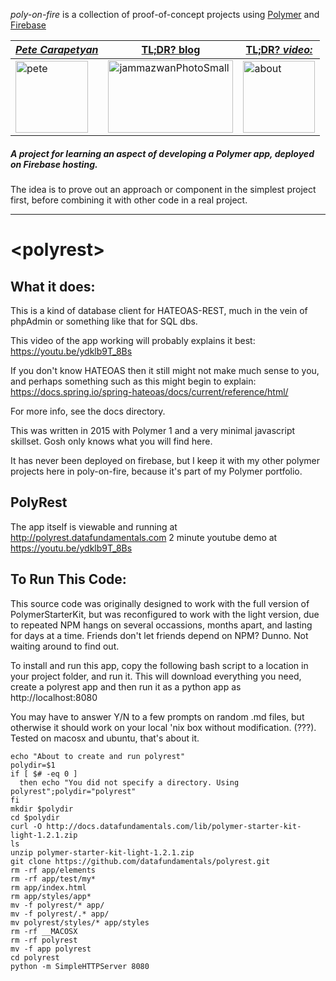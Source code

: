 *poly-on-fire* is a collection of proof-of-concept projects using [Polymer](https://www.polymer-project.org/) and [Firebase](https://firebase.google.com/)

|[**_Pete Carapetyan_**](http://appwriter.com)|  [TL;DR? blog](https://betterologist.net/2018/04/poly-on-fire-polymer-on-firebase/) |[TL;DR? _video:_](https://youtu.be/P9DwkqqUxNs)|
| --- | --- | --- |
|<a href="http://appwriter.com"><img class="style-svg" src="https://betterologist.net/wp-content/uploads/2016/05/pete-300x297.jpg" alt="pete" width="116" height="115" /></a>|<a href="https://betterologist.net/2018/04/poly-on-fire-polymer-on-firebase/" ><img class="style-svg" src="http://docs.datafundamentals.com/txt.png" alt="jammazwanPhotoSmall" width="200" height="116" /></a>|<a href="https://youtu.be/P9DwkqqUxNs"><img class="style-svg" src="https://betterologist.net/wp-content/uploads/2016/05/jamzVid1.png" alt="about" width="115" height="115" /></a>|


##### A project for learning an aspect of developing a Polymer app, deployed on Firebase hosting.

The idea is to prove out an approach or component in the simplest project first, before combining it with other code in a real project.

----

# \<polyrest\>

## What it does:

This is a kind of database client for HATEOAS-REST, much in the vein of phpAdmin or something like that for SQL dbs.

This video of the app working will probably explains it best: https://youtu.be/ydklb9T_8Bs

If you don't know HATEOAS then it still might not make much sense to you, and perhaps something such as this might begin to explain: https://docs.spring.io/spring-hateoas/docs/current/reference/html/

For more info, see the docs directory.

This was written in 2015 with Polymer 1 and a very minimal javascript skillset. Gosh only knows what you will find here.

It has never been deployed on firebase, but I keep it with my other polymer projects here in poly-on-fire, because it's part of my Polymer portfolio.
## PolyRest

The app itself is viewable and running at http://polyrest.datafundamentals.com
2 minute youtube demo at https://youtu.be/ydklb9T_8Bs

## To Run This Code:

This source code was originally designed to work with the full version of
PolymerStarterKit, but was reconfigured to work with the light version,
due to repeated NPM hangs on several occassions, months apart, and lasting 
for days at a time.
Friends don't let friends depend on NPM? Dunno. Not waiting around to find out.

To install and run this app, copy the following bash script to a location
 in your project folder, and run it. This will download everything you need,
  create a polyrest app and then run it as a python app as
  http://localhost:8080

You may have to answer Y/N to a few prompts on random .md files, but otherwise
 it should work on your local 'nix box without modification. (???). Tested on
 macosx and ubuntu, that's about it.

```
echo "About to create and run polyrest"
polydir=$1
if [ $# -eq 0 ]
  then echo "You did not specify a directory. Using polyrest";polydir="polyrest"
fi
mkdir $polydir
cd $polydir
curl -O http://docs.datafundamentals.com/lib/polymer-starter-kit-light-1.2.1.zip
ls
unzip polymer-starter-kit-light-1.2.1.zip
git clone https://github.com/datafundamentals/polyrest.git
rm -rf app/elements
rm -rf app/test/my*
rm app/index.html
rm app/styles/app*
mv -f polyrest/* app/
mv -f polyrest/.* app/
mv polyrest/styles/* app/styles
rm -rf __MACOSX
rm -rf polyrest
mv -f app polyrest
cd polyrest
python -m SimpleHTTPServer 8080
```
